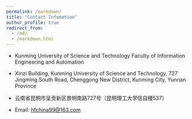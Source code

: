 ```yaml
---
permalink: /markdown/
title: "Contact Infomation"
author_profile: true
redirect_from: 
  - /md/
  - /markdown.html
---
```


* Kunming University of Science and Technology Faculty of Information Engineering and Automation
* Xinzi Building, Kunming University of Science and Technology, 727 Jingming South Road, Chenggong New District, Kunming City, Yunnan Province

* 云南省昆明市呈贡新区景明南路727号（昆明理工大学信自楼537）

* Email: hfchina99@163.com
  


